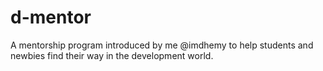 # d-mentor
A mentorship program introduced by me @imdhemy to help students and newbies find their way in the development world.
